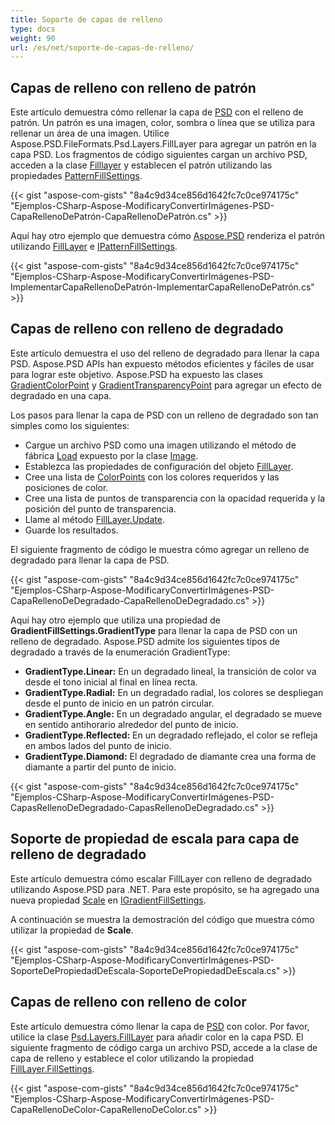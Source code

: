 ```yaml
---
title: Soporte de capas de relleno
type: docs
weight: 90
url: /es/net/soporte-de-capas-de-relleno/
---
```


## **Capas de relleno con relleno de patrón**
Este artículo demuestra cómo rellenar la capa de [PSD](https://wiki.fileformat.com/image/psd/) con el relleno de patrón. Un patrón es una imagen, color, sombra o línea que se utiliza para rellenar un área de una imagen. Utilice Aspose.PSD.FileFormats.Psd.Layers.FillLayer para agregar un patrón en la capa PSD. Los fragmentos de código siguientes cargan un archivo PSD, acceden a la clase [Filllayer](https://reference.aspose.com/net/psd/aspose.psd.fileformats.psd.layers.filllayers/filllayer) y establecen el patrón utilizando las propiedades [PatternFillSettings](https://reference.aspose.com/net/psd/aspose.psd.fileformats.psd.layers.fillsettings/patternfillsettings).

{{< gist "aspose-com-gists" "8a4c9d34ce856d1642fc7c0ce974175c" "Ejemplos-CSharp-Aspose-ModificaryConvertirImágenes-PSD-CapaRellenoDePatrón-CapaRellenoDePatrón.cs" >}}

Aquí hay otro ejemplo que demuestra cómo [Aspose.PSD](https://products.aspose.com/psd/net) renderiza el patrón utilizando [FillLayer](https://reference.aspose.com/net/psd/aspose.psd.fileformats.psd.layers.filllayers/filllayer) e [IPatternFillSettings](https://reference.aspose.com/net/psd/aspose.psd.fileformats.psd.layers.fillsettings/ipatternfillsettings).

{{< gist "aspose-com-gists" "8a4c9d34ce856d1642fc7c0ce974175c" "Ejemplos-CSharp-Aspose-ModificaryConvertirImágenes-PSD-ImplementarCapaRellenoDePatrón-ImplementarCapaRellenoDePatrón.cs" >}}

## **Capas de relleno con relleno de degradado**
Este artículo demuestra el uso del relleno de degradado para llenar la capa PSD. Aspose.PSD APIs han expuesto métodos eficientes y fáciles de usar para lograr este objetivo. Aspose.PSD ha expuesto las clases [GradientColorPoint](https://reference.aspose.com/net/psd/aspose.psd.fileformats.psd.layers.fillsettings/gradientcolorpoint) y [GradientTransparencyPoint](https://reference.aspose.com/net/psd/aspose.psd.fileformats.psd.layers.fillsettings/gradienttransparencypoint) para agregar un efecto de degradado en una capa.

Los pasos para llenar la capa de PSD con un relleno de degradado son tan simples como los siguientes:

- Cargue un archivo PSD como una imagen utilizando el método de fábrica [Load](https://reference.aspose.com/net/psd/aspose.psd/image/methods/load/index) expuesto por la clase [Image](https://reference.aspose.com/net/psd/aspose.psd/image).
- Establezca las propiedades de configuración del objeto [FillLayer](https://reference.aspose.com/net/psd/aspose.psd.fileformats.psd.layers.filllayers/filllayer).
- Cree una lista de [ColorPoints](https://reference.aspose.com/net/psd/aspose.psd.fileformats.psd.layers.fillsettings/gradientfillsettings/properties/colorpoints) con los colores requeridos y las posiciones de color.
- Cree una lista de puntos de transparencia con la opacidad requerida y la posición del punto de transparencia.
- Llame al método [FillLayer.Update](https://reference.aspose.com/net/psd/aspose.psd.fileformats.psd.layers.filllayers/filllayer/methods/update).
- Guarde los resultados.

El siguiente fragmento de código le muestra cómo agregar un relleno de degradado para llenar la capa de PSD.

{{< gist "aspose-com-gists" "8a4c9d34ce856d1642fc7c0ce974175c" "Ejemplos-CSharp-Aspose-ModificaryConvertirImágenes-PSD-CapaRellenoDeDegradado-CapaRellenoDeDegradado.cs" >}}

Aquí hay otro ejemplo que utiliza una propiedad de **GradientFillSettings.GradientType** para llenar la capa de PSD con un relleno de degradado. Aspose.PSD admite los siguientes tipos de degradado a través de la enumeración GradientType:

- **GradientType.Linear:** En un degradado lineal, la transición de color va desde el tono inicial al final en línea recta.
- **GradientType.Radial:** En un degradado radial, los colores se despliegan desde el punto de inicio en un patrón circular.
- **GradientType.Angle:** En un degradado angular, el degradado se mueve en sentido antihorario alrededor del punto de inicio.
- **GradientType.Reflected:** En un degradado reflejado, el color se refleja en ambos lados del punto de inicio.
- **GradientType.Diamond:** El degradado de diamante crea una forma de diamante a partir del punto de inicio.

{{< gist "aspose-com-gists" "8a4c9d34ce856d1642fc7c0ce974175c" "Ejemplos-CSharp-Aspose-ModificaryConvertirImágenes-PSD-CapasRellenoDeDegradado-CapasRellenoDeDegradado.cs" >}}

## **Soporte de propiedad de escala para capa de relleno de degradado**
Este artículo demuestra cómo escalar FillLayer con relleno de degradado utilizando Aspose.PSD para .NET. Para este propósito, se ha agregado una nueva propiedad [Scale](https://reference.aspose.com/net/psd/aspose.psd.fileformats.psd.layers.fillsettings/igradientfillsettings/properties/scale) en [IGradientFillSettings](https://reference.aspose.com/net/psd/aspose.psd.fileformats.psd.layers.fillsettings/igradientfillsettings).

A continuación se muestra la demostración del código que muestra cómo utilizar la propiedad de **Scale**.

{{< gist "aspose-com-gists" "8a4c9d34ce856d1642fc7c0ce974175c" "Ejemplos-CSharp-Aspose-ModificaryConvertirImágenes-PSD-SoporteDePropiedadDeEscala-SoporteDePropiedadDeEscala.cs" >}}

## **Capas de relleno con relleno de color**
Este artículo demuestra cómo llenar la capa de [PSD](https://wiki.fileformat.com/image/psd/) con color. Por favor, utilice la clase [Psd.Layers.FillLayer](https://reference.aspose.com/net/psd/aspose.psd.fileformats.psd.layers.filllayers/filllayer) para añadir color en la capa PSD. El siguiente fragmento de código carga un archivo PSD, accede a la clase de capa de relleno y establece el color utilizando la propiedad [FillLayer.FillSettings](https://reference.aspose.com/net/psd/aspose.psd.fileformats.psd.layers.filllayers/filllayer/properties/fillsettings).

{{< gist "aspose-com-gists" "8a4c9d34ce856d1642fc7c0ce974175c" "Ejemplos-CSharp-Aspose-ModificaryConvertirImágenes-PSD-CapaRellenoDeColor-CapaRellenoDeColor.cs" >}}

